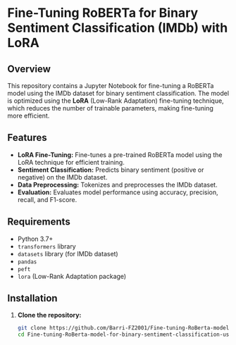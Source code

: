 # Fine-Tuning RoBERTa for Binary Sentiment Classification (IMDb) with LoRA

## Overview

This repository contains a Jupyter Notebook for fine-tuning a RoBERTa model using the IMDb dataset for binary sentiment classification. The model is optimized using the **LoRA** (Low-Rank Adaptation) fine-tuning technique, which reduces the number of trainable parameters, making fine-tuning more efficient.

## Features

- **LoRA Fine-Tuning:** Fine-tunes a pre-trained RoBERTa model using the LoRA technique for efficient training.
- **Sentiment Classification:** Predicts binary sentiment (positive or negative) on the IMDb dataset.
- **Data Preprocessing:** Tokenizes and preprocesses the IMDb dataset.
- **Evaluation:** Evaluates model performance using accuracy, precision, recall, and F1-score.

## Requirements

- Python 3.7+
- `transformers` library
- `datasets` library (for IMDb dataset)
- `pandas`
- `peft`
- `lora` (Low-Rank Adaptation package)

## Installation

1. **Clone the repository:**
   ```bash
   git clone https://github.com/Barri-FZ2001/Fine-tuning-RoBerta-model-for-binary-sentiment-classification-using-LORA-fine-tuning-technique.git
   cd Fine-tuning-RoBerta-model-for-binary-sentiment-classification-using-LORA-fine-tuning-technique
